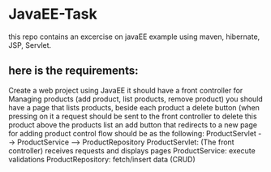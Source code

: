 # JavaEE-Task
this repo contains an excercise on javaEE example using maven, hibernate, JSP, Servlet.
## here is the requirements:
Create a web project using JavaEE
it should have a front controller for Managing products (add product, list products, remove product)
you should have a page that lists products, beside each product a delete button (when pressing on it a request should be sent to the front controller to delete this product
above the products list an add button that redirects to a new page for adding product
control flow should be as the following:
ProductServlet --> ProductService --> ProductRepository
ProductServlet: (The front controller) receives requests and displays pages
ProductService: execute validations
ProductRepository: fetch/insert data (CRUD)
